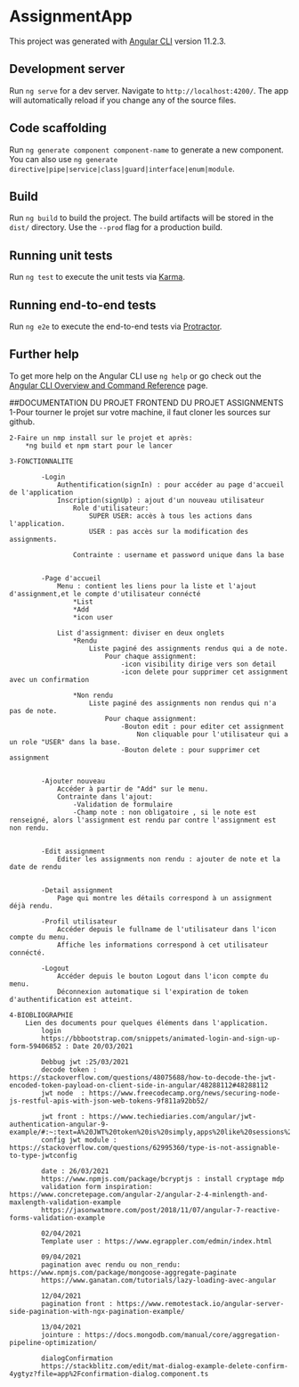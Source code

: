 # AssignmentApp

This project was generated with [Angular CLI](https://github.com/angular/angular-cli) version 11.2.3.

## Development server

Run `ng serve` for a dev server. Navigate to `http://localhost:4200/`. The app will automatically reload if you change any of the source files.

## Code scaffolding

Run `ng generate component component-name` to generate a new component. You can also use `ng generate directive|pipe|service|class|guard|interface|enum|module`.

## Build

Run `ng build` to build the project. The build artifacts will be stored in the `dist/` directory. Use the `--prod` flag for a production build.

## Running unit tests

Run `ng test` to execute the unit tests via [Karma](https://karma-runner.github.io).

## Running end-to-end tests

Run `ng e2e` to execute the end-to-end tests via [Protractor](http://www.protractortest.org/).

## Further help

To get more help on the Angular CLI use `ng help` or go check out the [Angular CLI Overview and Command Reference](https://angular.io/cli) page.



##DOCUMENTATION DU PROJET FRONTEND DU PROJET ASSIGNMENTS
	1-Pour tourner le projet sur votre machine, il faut cloner les sources sur github.
	
	2-Faire un nmp install sur le projet et après: 
		*ng build et npm start pour le lancer
		
	3-FONCTIONNALITE
		
			-Login
				Authentification(signIn) : pour accéder au page d'accueil de l'application 
				Inscription(signUp) : ajout d'un nouveau utilisateur
					Role d'utilisateur:
						SUPER USER: accès à tous les actions dans l'application.
						USER : pas accès sur la modification des assignments.
						
					Contrainte : username et password unique dans la base
					
					
			-Page d'accueil
				Menu : contient les liens pour la liste et l'ajout d'assignment,et le compte d'utilisateur connécté
					*List
					*Add
					*icon user
					
				List d'assignment: diviser en deux onglets
					*Rendu 
						Liste paginé des assignments rendus qui a de note.
							Pour chaque assignment:
								-icon visibility dirige vers son detail
								-icon delete pour supprimer cet assignment avec un confirmation
								
					*Non rendu
						Liste paginé des assignments non rendus qui n'a  pas de note.
							Pour chaque assignment:
								-Bouton edit : pour editer cet assignment
									Non cliquable pour l'utilisateur qui a un role "USER" dans la base.
								-Bouton delete : pour supprimer cet assignment
					
					
			-Ajouter nouveau
				Accéder à partir de "Add" sur le menu.
				Contrainte dans l'ajout:
					-Validation de formulaire
					-Champ note : non obligatoire , si le note est renseigné, alors l'assignment est rendu par contre l'assignment est non rendu.
					
					
			-Edit assignment
				Editer les assignments non rendu : ajouter de note et la date de rendu
				
				
			-Detail assignment
				Page qui montre les détails correspond à un assignment déjà rendu.
				
			-Profil utilisateur
				Accéder depuis le fullname de l'utilisateur dans l'icon compte du menu.
				Affiche les informations correspond à cet utilisateur connécté.
				
			-Logout
				Accéder depuis le bouton Logout dans l'icon compte du menu.
				Déconnexion automatique si l'expiration de token d'authentification est atteint.
				
	4-BIOBLIOGRAPHIE
		Lien des documents pour quelques éléments dans l'application.
			login
			https://bbbootstrap.com/snippets/animated-login-and-sign-up-form-59406852 : Date 20/03/2021

			Debbug jwt :25/03/2021
			decode token : https://stackoverflow.com/questions/48075688/how-to-decode-the-jwt-encoded-token-payload-on-client-side-in-angular/48288112#48288112
			jwt node  : https://www.freecodecamp.org/news/securing-node-js-restful-apis-with-json-web-tokens-9f811a92bb52/

			jwt front : https://www.techiediaries.com/angular/jwt-authentication-angular-9-example/#:~:text=A%20JWT%20token%20is%20simply,apps%20like%20sessions%20and%20cookies.
			config jwt module : https://stackoverflow.com/questions/62995360/type-is-not-assignable-to-type-jwtconfig

			date : 26/03/2021
			https://www.npmjs.com/package/bcryptjs : install cryptage mdp
			validation form inspiration: https://www.concretepage.com/angular-2/angular-2-4-minlength-and-maxlength-validation-example
			https://jasonwatmore.com/post/2018/11/07/angular-7-reactive-forms-validation-example

			02/04/2021
			Template user : https://www.egrappler.com/edmin/index.html

			09/04/2021
			pagination avec rendu ou non_rendu: https://www.npmjs.com/package/mongoose-aggregate-paginate
			https://www.ganatan.com/tutorials/lazy-loading-avec-angular

			12/04/2021
			pagination front : https://www.remotestack.io/angular-server-side-pagination-with-ngx-pagination-example/

			13/04/2021
			jointure : https://docs.mongodb.com/manual/core/aggregation-pipeline-optimization/

			dialogConfirmation
			https://stackblitz.com/edit/mat-dialog-example-delete-confirm-4ygtyz?file=app%2Fconfirmation-dialog.component.ts

	
